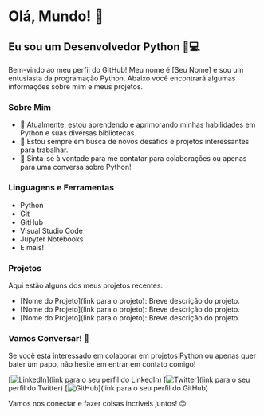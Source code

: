 # Olá, Mundo! 👋

## Eu sou um Desenvolvedor Python 🐍💻

Bem-vindo ao meu perfil do GitHub! Meu nome é [Seu Nome] e sou um entusiasta da programação Python. Abaixo você encontrará algumas informações sobre mim e meus projetos.

### Sobre Mim

- 🌱 Atualmente, estou aprendendo e aprimorando minhas habilidades em Python e suas diversas bibliotecas.
- 🔭 Estou sempre em busca de novos desafios e projetos interessantes para trabalhar.
- 💬 Sinta-se à vontade para me contatar para colaborações ou apenas para uma conversa sobre Python!

### Linguagens e Ferramentas

- Python
- Git
- GitHub
- Visual Studio Code
- Jupyter Notebooks
- E mais!

### Projetos

Aqui estão alguns dos meus projetos recentes:

- [Nome do Projeto](link para o projeto): Breve descrição do projeto.
- [Nome do Projeto](link para o projeto): Breve descrição do projeto.
- [Nome do Projeto](link para o projeto): Breve descrição do projeto.

### Vamos Conversar! 🚀

Se você está interessado em colaborar em projetos Python ou apenas quer bater um papo, não hesite em entrar em contato comigo!

[![LinkedIn](https://img.shields.io/badge/LinkedIn-Profile-blue?style=flat&logo=linkedin)](link para o seu perfil do LinkedIn)
[![Twitter](https://img.shields.io/badge/Twitter-Profile-blue?style=flat&logo=twitter)](link para o seu perfil do Twitter)
[![GitHub](https://img.shields.io/badge/GitHub-Profile-blue?style=flat&logo=github)](link para o seu perfil do GitHub)

Vamos nos conectar e fazer coisas incríveis juntos! 😊
